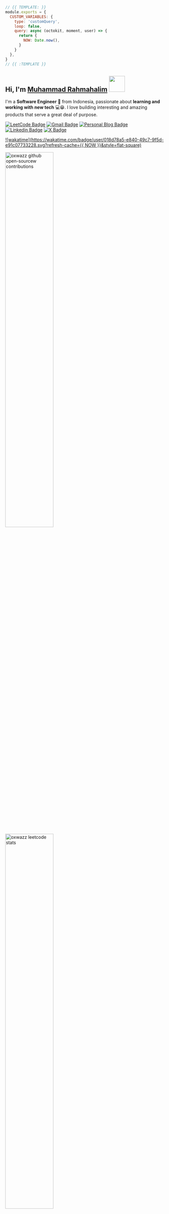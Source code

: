 ```js
// {{ TEMPLATE: }}
module.exports = {
  CUSTOM_VARIABLES: {
    type: 'customQuery',
    loop: false,
    query: async (octokit, moment, user) => {
      return {
        NOW: Date.now(),
      }
    }
  },
}
// {{ :TEMPLATE }}
```

## Hi, I'm [Muhammad Rahmahalim](https://github.com/oxwazz "Helloooo Halim is here 😸😸") <img src="https://media.giphy.com/media/VgCDAzcKvsR6OM0uWg/giphy.gif" width="50">

I'm a **Software Engineer** 🚀 from Indonesia, passionate about **learning and working with new tech** 💻😁. I love building interesting and amazing products that serve a great deal of purpose.

[![LeetCode Badge](https://img.shields.io/badge/-LeetCode-e59013?style=flat-square&logo=LeetCode&logoColor=white)](https://leetcode.com/u/oxwazz/ "Halim's LeetCode")
[![Gmail Badge](https://img.shields.io/badge/-Gmail-d14836?style=flat-square&logo=Gmail&logoColor=white)](mailto:muhammad.rahmahalim@gmail.com "Halim's Gmail")
[![Personal Blog Badge](https://img.shields.io/badge/Personal%20Blog-32a852?style=flat-square&logo=astro&logoColor=white)](https://oxwazz.com/ "Halim's Personal Blog")
[![Linkedin Badge](https://img.shields.io/badge/-LinkedIn-blue?style=flat-square&logo=Linkedin&logoColor=white)](https://www.linkedin.com/in/oxwazz/ "Halim's Linkedin")
[![X Badge](https://img.shields.io/badge/Twitter-000000?style=flat-square&logo=x&logoColor=white)](https://x.com/oxwazz "Halim's X")

[![wakatime](https://wakatime.com/badge/user/018d78a5-e840-49c7-9f5d-e91c07733228.svg?refresh-cache={{ NOW }}&style=flat-square)](https://wakatime.com/@018d78a5-e840-49c7-9f5d-e91c07733228)
<br>

[//]:<a href="#">
  [//]:<img alt="cat" align="right" src="https://media.giphy.com/media/VbnUQpnihPSIgIXuZv/giphy-downsized.gif" width="44.5%" />
[//]:</a>

<a href="#">
  <picture>
    <source media="(prefers-color-scheme: dark)" srcset="https://github-contributions-widget.oxwazz.com/oxwazz?refresh-cache={{ NOW }}">
    <source media="(prefers-color-scheme: light)" srcset="https://github-contributions-widget.oxwazz.com/oxwazz?refresh-cache={{ NOW }}">
    <img alt="oxwazz github open-sourcew contributions" src="https://github-contributions-widget.oxwazz.com/oxwazz?refresh-cache={{ NOW }}"  width="55%">
  </picture>
</a>

[//]: # (<sup>_generated with [oxwazz/github_contributions_widget]&#40;https://github.com/oxwazz/github_contributions_widget&#41;_</sup>)

<a href="#">
  <img alt="oxwazz leetcode stats" src="https://leetcard.jacoblin.cool/oxwazz?refresh-cache={{ NOW }}&theme=light&font=Roboto" width="55%" />
</a>

![ddd](https://9e60-2001-448a-50a0-854c-9ac6-f3cb-33af-4a98.ngrok-free.app/test-svg)
![ddd](https://9e60-2001-448a-50a0-854c-9ac6-f3cb-33af-4a98.ngrok-free.app/test-svg)









